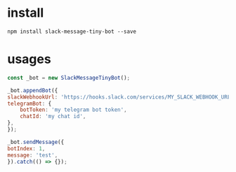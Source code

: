 # install
`npm install slack-message-tiny-bot --save`

# usages
```javascript
const _bot = new SlackMessageTinyBot();

_bot.appendBot({
slackWebhookUrl: 'https://hooks.slack.com/services/MY_SLACK_WEBHOOK_URL',
telegramBot: {
    botToken: 'my telegram bot token',
    chatId: 'my chat id',
},
});

_bot.sendMessage({
botIndex: 1,
message: 'test',
}).catch(() => {});
```